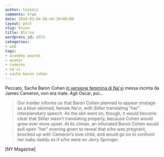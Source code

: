 ```yaml
---
author: leibniz
comments: true
date: 2010-03-04 06:44:30+00:00
layout: post
slug: bluno
title: Blü'no
wordpress_id: 4372
categories:
- web
tags:
- academy awards
- avatar
- cameron
- na'vi
- sacha baron cohen
---
```


Peccato, Sacha Baron Cohen i[n versione femmina di Na'vi](http://nymag.com/daily/entertainment/2010/03/sacha_baron_cohen_james_camero.html) messa incinta da James Cameron, non era male. Agli Oscar, poi...


> Our insider informs us that Baron Cohen planned to appear onstage as a blue-skinned, female Na’vi, with Stiller translating “her” interplanetary speech. As the skit went on, though, it would become clear that Stiller wasn’t translating properly, because Cohen would grow ever more upset. At its climax, an infuriated Baron Cohen would pull open “her” evening gown to reveal that s/he was pregnant, knocked up with Cameron’s love child, and would go on to confront her baby daddy as if s/he were on Jerry Springer.


[NY Magazine]
